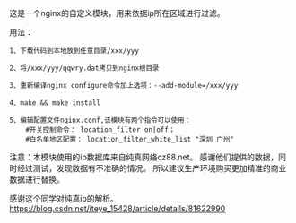 这是一个nginx的自定义模块，用来依据ip所在区域进行过滤。

用法：

	1、下载代码到本地放到任意目录/xxx/yyy

	2、将/xxx/yyy/qqwry.dat拷贝到nginx根目录

	3、重新编译nginx configure命令加上选项：--add-module=/xxx/yyy

	4、make && make install

	5、编辑配置文件nginx.conf,该模块有两个指令可以使用：
		#开关控制命令： location_filter on|off；
		#白名单地区配置： location_filter_white_list "深圳 广州"

注意：本模块使用的ip数据库来自纯真网络cz88.net。
感谢他们提供的数据，同时经过测试，发现数据有不准确的情况。
所以建议生产环境购买更加精准的商业数据进行替换。

感谢这个同学对纯真ip的解析。
https://blog.csdn.net/iteye_15428/article/details/81622990
